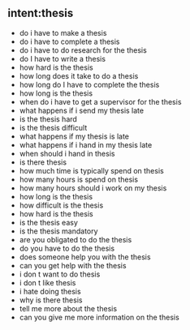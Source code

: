## intent:thesis
- do i have to make a thesis
- do i have to complete a thesis
- do i have to do research for the thesis
- do I have to write a thesis
- how hard is the thesis
- how long does it take to do a thesis
- how long do I have to complete the thesis
- how long is the thesis
- when do i have to get a supervisor for the thesis
- what happens if i send my thesis late
- is the thesis hard
- is the thesis difficult
- what happens if my thesis is late
- what happens if i hand in my thesis late
- when should i hand in thesis
- is there thesis
- how much time is typically spend on thesis
- how many hours is spend on thesis
- how many hours should i work on my thesis
- how long is the thesis
- how difficult is the thesis
- how hard is the thesis
- is the thesis easy
- is the thesis mandatory
- are you obligated to do the thesis
- do you have to do the thesis
- does someone help you with the thesis
- can you get help with the thesis
- i don t want to do thesis
- i don t like thesis
- i hate doing thesis
- why is there thesis
- tell me more about the thesis
- can you give me more information on the thesis